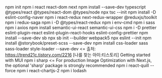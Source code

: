 npm init
npm i react react-dom next
npm install --save-dev typescript @types/react @types/react-dom @types/node
npx tsc --init
npm install -D eslint-config-naver
npm i react-redux next-redux-wrapper @reduxjs/toolkit
npm i redux-saga
npm i -D @types/react-redux
npm i env-cmd
npm i sass
npm i axios
npm install semantic-ui-react semantic-ui-css
npm i -D prettier eslint-plugin-react eslint-plugin-react-hooks eslint-config-prettier
npm install --save-dev sb
npx sb init --builder webpack5
npx eslint --init
npm install @storybook/preset-scss --save-dev
npm install css-loader sass sass-loader style-loader --save-dev <= 출처: https://trend21c.tistory.com/2216 [나를 찾는 아이:티스토리]
Getting started with MUI
npm i sharp <= For production Image Optimization with Next.js, the optional 'sharp' package is strongly recommended
npm i react-quill --force
npm i react-chartjs-2
npm i lodash

<!-- npm i -D @mdx-js/react
npm i -D @storybook/manager-webpack5 @storybook/builder-webpack5
npx sb init
npx eslint --init
npm install @storybook/preset-scss css-loader sass sass-loader style-loader --save-dev <= 출처: https://trend21c.tistory.com/2216 [나를 찾는 아이:티스토리] -->
